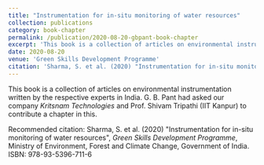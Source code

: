 ```yaml
---
title: "Instrumentation for in-situ monitoring of water resources"
collection: publications
category: book-chapter
permalink: /publication/2020-08-20-gbpant-book-chapter
excerpt: 'This book is a collection of articles on environmental instrumentation written by the respective experts in India.'
date: 2020-08-20
venue: 'Green Skills Development Programme'
citation: 'Sharma, S. et al. (2020) "Instrumentation for in-situ monitoring of water resources", <i>Green Skills Development Programme</i>, Ministry of Environment, Forest and Climate Change, Government of India. ISBN: 978-93-5396-711-6'
---
```

This book is a collection of articles on environmental instrumentation written by the respective experts in India. G. B. Pant had asked our company *Kritsnam Technologies* and Prof. Shivam Tripathi (IIT Kanpur) to contribute a chapter in this.

Recommended citation: Sharma, S. et al. (2020) "Instrumentation for in-situ monitoring of water resources", *Green Skills Development Programme*, Ministry of Environment, Forest and Climate Change, Government of India. ISBN: 978-93-5396-711-6